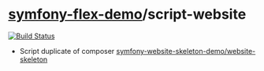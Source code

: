 # [symfony-flex-demo](https://symfony-flex-demo.github.io)/script-website

[![Build Status](https://travis-ci.org/symfony-flex-demo/script-website.svg?branch=master)](https://travis-ci.org/symfony-flex-demo/script-website)

* Script duplicate of composer [symfony-website-skeleton-demo/website-skeleton](https://github.com/symfony-website-skeleton-demo/website-skeleton)

